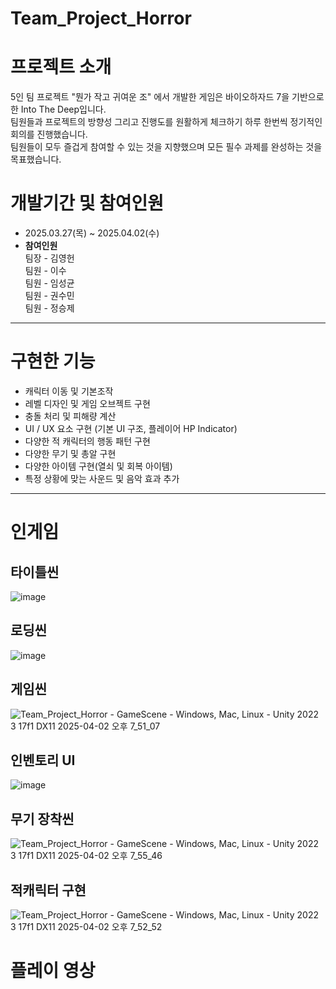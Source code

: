 # Team_Project_Horror

# 프로젝트 소개  
5인 팀 프로젝트 "뭔가 작고 귀여운 조" 에서 개발한 게임은 바이오하자드 7을 기반으로 한 Into The Deep입니다.  
팀원들과 프로젝트의 방향성 그리고 진행도를 원활하게 체크하기 하루 한번씩 정기적인 회의를 진행했습니다.  
팀원들이 모두 즐겁게 참여할 수 있는 것을 지향했으며 모든 필수 과제를 완성하는 것을 목표했습니다.
# 개발기간 및 참여인원  
- 2025.03.27(목)  ~ 2025.04.02(수)
- **참여인원**  
  팀장 - 김영헌  
  팀원 - 이수  
  팀원 - 임성균  
  팀원 - 권수민  
  팀원 - 정승제  
---
# 구현한 기능
- 캐릭터 이동 및 기본조작
- 레벨 디자인 및 게임 오브젝트 구현
- 충돌 처리 및 피해량 계산
- UI / UX 요소 구현 (기본 UI 구조, 플레이어 HP Indicator)
- 다양한 적 캐릭터의 행동 패턴 구현
- 다양한 무기 및 총알 구현
- 다양한 아이템 구현(열쇠 및 회복 아이템)
- 특정 상황에 맞는 사운드 및 음악 효과 추가
---
# 인게임
타이틀씬 
---
![image](https://github.com/user-attachments/assets/705032f0-4a02-4361-b10b-8ca3805282ae)

로딩씬  
---
![image](https://github.com/user-attachments/assets/6163d783-3c41-4426-8da3-f2ee87e3f1df)

게임씬   
---
![Team_Project_Horror - GameScene - Windows, Mac, Linux - Unity 2022 3 17f1 _DX11_ 2025-04-02 오후 7_51_07](https://github.com/user-attachments/assets/10f6081f-c1f6-4b31-8083-823f4a987721)

인벤토리 UI
---
![image](https://github.com/user-attachments/assets/1ee128d7-5b7d-41a7-a9d7-c7b3c808ad1c)

무기 장착씬
---
![Team_Project_Horror - GameScene - Windows, Mac, Linux - Unity 2022 3 17f1 _DX11_ 2025-04-02 오후 7_55_46](https://github.com/user-attachments/assets/974d28c2-a200-4798-bf30-c261444618f4)

적캐릭터 구현  
---
![Team_Project_Horror - GameScene - Windows, Mac, Linux - Unity 2022 3 17f1 _DX11_ 2025-04-02 오후 7_52_52](https://github.com/user-attachments/assets/96545fbd-71a3-4907-897f-007e2a765031)

# 플레이 영상  


